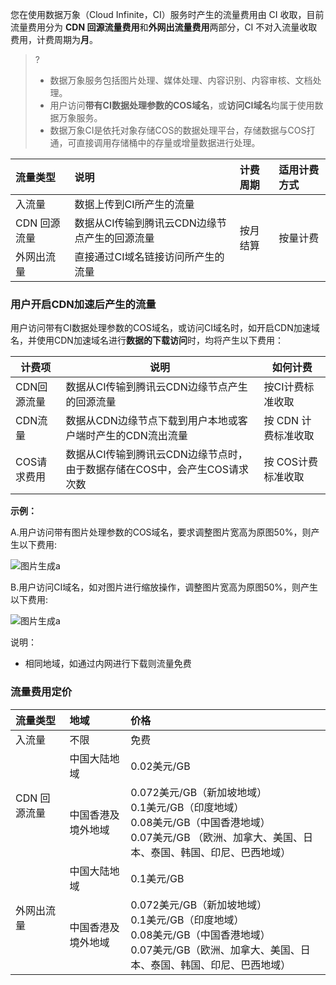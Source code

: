 您在使用数据万象（Cloud Infinite，CI）服务时产生的流量费用由 CI 收取，目前流量费用分为 **CDN 回源流量费用**和**外网出流量费用**两部分，CI 不对入流量收取费用，计费周期为**月**。

>?
>
> - 数据万象服务包括图片处理、媒体处理、内容识别、内容审核、文档处理。
> - 用户访问**带有CI数据处理参数的COS域名**，或**访问CI域名**均属于使用数据万象服务。
> - 数据万象CI是依托对象存储COS的数据处理平台，存储数据与COS打通，可直接调用存储桶中的存量或增量数据进行处理。

<table>
<thead>
<tr>
<th align="left">流量类型</th>
<th align="left">说明</th>
<th align="left">计费周期</th>
<th align="left">适用计费方式 </th>
</tr>
</thead>
<tbody><tr>
<td align="left">入流量 </td>
<td align="left">数据上传到CI所产生的流量</td>
<td align="left" rowspan=3>按月结算</td>
<td align="left" rowspan=3>按量计费</td>
</tr>
<tr>
<td align="left">CDN 回源流量</td>
<td align="left">数据从CI传输到腾讯云CDN边缘节点产生的回源流量</td>
</tr>
<tr>
<td align="left">外网出流量</td>
<td align="left">直接通过CI域名链接访问所产生的流量</td>
</tr>
</tbody></table>



### 用户开启CDN加速后产生的流量

用户访问带有CI数据处理参数的COS域名，或访问CI域名时，如开启CDN加速域名，并使用CDN加速域名进行**数据的下载访问**时，均将产生以下费用：

| 计费项      | 说明                                                         | 如何计费            |
| ----------- | ------------------------------------------------------------ | ------------------- |
| CDN回源流量 | 数据从CI传输到腾讯云CDN边缘节点产生的回源流量                | 按CI计费标准收取    |
| CDN流量     | 数据从CDN边缘节点下载到用户本地或客户端时产生的CDN流出流量   | 按 CDN 计费标准收取 |
| COS请求费用 | 数据从CI传输到腾讯云CDN边缘节点时，由于数据存储在COS中，会产生COS请求次数 | 按 COS计费标准收取  |

**示例：**

A.用户访问带有图片处理参数的COS域名，要求调整图片宽高为原图50%，则产生以下费用:

![图片生成a](https://qcloudimg.tencent-cloud.cn/raw/340a74554f0cbcc330678e54d961cfb6.jpg)



B.用户访问CI域名，如对图片进行缩放操作，调整图片宽高为原图50%，则产生以下费用:

![图片生成a](https://qcloudimg.tencent-cloud.cn/raw/c21e1f8e10f8194ddd1d8e03e8329753.jpg)

说明：

- 相同地域，如通过内网进行下载则流量免费



### 流量费用定价

<table>
<thead>
<tr>
<th align="left">流量类型</th>
<th align="left">地域 </th>
<th align="left">价格</th>
</tr>
</thead>
<tbody><tr>
<td align="left">入流量 </td>
<td align="left">不限</td>
<td align="left">免费</td>
</tr>
<tr>
<td align="left" rowspan=2>CDN 回源流量</td>
<td align="left">中国大陆地域 </td>
<td align="left">0.02美元/GB </td>
</tr>
<tr>
<td align="left">中国香港及境外地域</td>
<td align="left">0.072美元/GB（新加坡地域）<br/>0.1美元/GB（印度地域）<br/>0.08美元/GB（中国香港地域）<br/>0.07美元/GB （欧洲、加拿大、美国、日本、泰国、韩国、印尼、巴西地域）</td>
</tr>
<tr>
<td align="left" rowspan=2>外网出流量</td>
<td align="left">中国大陆地域 </td>
<td align="left">0.1美元/GB</td>
</tr>
<tr>
<td align="left">中国香港及境外地域</td>
<td align="left">0.072美元/GB（新加坡地域）<br/>0.1美元/GB（印度地域）<br/>0.08美元/GB（中国香港地域）<br/>0.07美元/GB（欧洲、加拿大、美国、日本、泰国、韩国、印尼、巴西地域）</td>
</tr>
</tbody></table>
